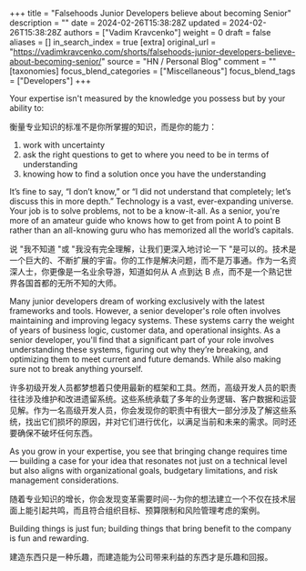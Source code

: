 +++
title = "Falsehoods Junior Developers believe about becoming Senior"
description = ""
date = 2024-02-26T15:38:28Z
updated = 2024-02-26T15:38:28Z
authors = ["Vadim Kravcenko"]
weight = 0
draft = false
aliases = []
in_search_index = true
[extra]
original_url = "https://vadimkravcenko.com/shorts/falsehoods-junior-developers-believe-about-becoming-senior/"
source = "HN / Personal Blog"
comment = ""
[taxonomies]
focus_blend_categories = ["Miscellaneous"]
focus_blend_tags = ["Developers"]
+++

Your expertise isn't measured by the knowledge you possess but by your ability to:

衡量专业知识的标准不是你所掌握的知识，而是你的能力：

1. work with uncertainty
2. ask the right questions to get to where you need to be in terms of understanding
3. knowing how to find a solution once you have the understanding

It’s fine to say, “I don’t know,” or “I did not understand that completely; let’s discuss this in more depth.” Technology is a vast, ever-expanding universe. Your job is to solve problems, not to be a know-it-all. As a senior, you're more of an amateur guide who knows how to get from point A to point B rather than an all-knowing guru who has memorized all the world’s capitals.

说 "我不知道 "或 "我没有完全理解，让我们更深入地讨论一下 "是可以的。技术是一个巨大的、不断扩展的宇宙。你的工作是解决问题，而不是万事通。作为一名资深人士，你更像是一名业余导游，知道如何从 A 点到达 B 点，而不是一个熟记世界各国首都的无所不知的大师。

Many junior developers dream of working exclusively with the latest frameworks and tools. However, a senior developer's role often involves maintaining and improving legacy systems. These systems carry the weight of years of business logic, customer data, and operational insights. As a senior developer, you'll find that a significant part of your role involves understanding these systems, figuring out why they’re breaking, and optimizing them to meet current and future demands. While also making sure not to break anything yourself.

许多初级开发人员都梦想着只使用最新的框架和工具。然而，高级开发人员的职责往往涉及维护和改进遗留系统。这些系统承载了多年的业务逻辑、客户数据和运营见解。作为一名高级开发人员，你会发现你的职责中有很大一部分涉及了解这些系统，找出它们损坏的原因，并对它们进行优化，以满足当前和未来的需求。同时还要确保不破坏任何东西。

As you grow in your expertise, you see that bringing change requires time — building a case for your idea that resonates not just on a technical level but also aligns with organizational goals, budgetary limitations, and risk management considerations.

随着专业知识的增长，你会发现变革需要时间--为你的想法建立一个不仅在技术层面上能引起共鸣，而且符合组织目标、预算限制和风险管理考虑的案例。

Building things is just fun; building things that bring benefit to the company is fun and rewarding.

建造东西只是一种乐趣，而建造能为公司带来利益的东西才是乐趣和回报。